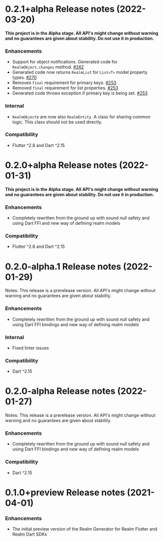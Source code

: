 0.2.1+alpha Release notes (2022-03-20)
=============================================================

**This project is in the Alpha stage. All API's might change without warning and no guarantees are given about stability. Do not use it in production.**

### Enhancements 
* Support for object notifications. Generated code for `RealmObject.changes` method. [#262](https://github.com/realm/realm-dart/pull/262)
* Generated code now returns `RealmList` for `List<T>` model property types. [#270](https://github.com/realm/realm-dart/pull/270)
* Removes `final` requirement for primary keys. [#253](https://github.com/realm/realm-dart/pull/253)
* Removed `final` requirement for list properties. [#253](https://github.com/realm/realm-dart/pull/253)
* Generated code throws exception if primary key is being set. [#253](https://github.com/realm/realm-dart/pull/253)

### Internal
* `RealmObject`s are now also `RealmEntity`. A class for sharing common logic. This class should not be used directly.

### Compatibility
* Flutter ^2.8 and Dart ^2.15

0.2.0+alpha Release notes (2022-01-31)
=============================================================

**This project is in the Alpha stage. All API's might change without warning and no guarantees are given about stability. Do not use it in production.**

### Enhancements 
* Completely rewritten from the ground up with sound null safety and using Dart FFI and new way of defining realm models

### Compatibility
* Flutter ^2.8 and Dart ^2.15

0.2.0-alpha.1 Release notes (2022-01-29)
=============================================================

Notes: This release is a prerelease version. All API's might change without warning and no guarantees are given about stability. 

### Enhancements 
* Completеly rewritten from the ground up with sound null safety and using Dart FFI bindings and new way of defining realm models

### Internal
* Fixed linter issues

### Compatibility
* Dart ^2.15

0.2.0-alpha Release notes (2022-01-27)
=============================================================

Notes: This release is a prerelease version. All API's might change without warning and no guarantees are given about stability. 

### Enhancements 
* Completеly rewritten from the ground up with sound null safety and using Dart FFI bindings and new way of defining realm models

### Compatibility
* Dart ^2.15


0.1.0+preview Release notes (2021-04-01)
=============================================================
### Enhancements
* The initial preview version of the Realm Generator for Realm Flutter and Realm Dart SDKs